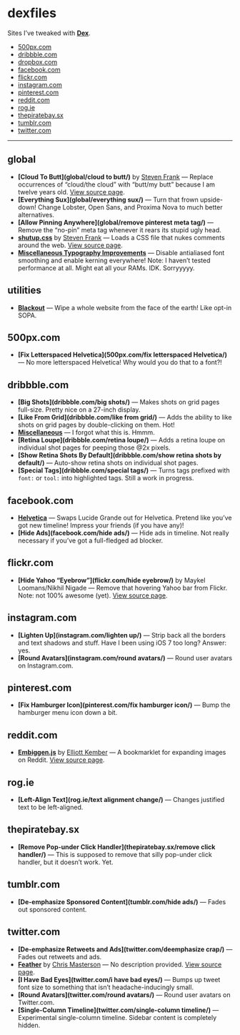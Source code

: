 # dexfiles

Sites I’ve tweaked with **[Dex](https://github.com/meyer/dex)**.

- [500px.com](#500pxcom)
- [dribbble.com](#dribbblecom)
- [dropbox.com](#dropboxcom)
- [facebook.com](#facebookcom)
- [flickr.com](#flickrcom)
- [instagram.com](#instagramcom)
- [pinterest.com](#pinterestcom)
- [reddit.com](#redditcom)
- [rog.ie](#rogie)
- [thepiratebay.sx](#thepiratebaysx)
- [tumblr.com](#tumblrcom)
- [twitter.com](#twittercom)


---


## global

- **[Cloud To Butt](global/cloud to butt/)** by [Steven Frank](http://twitter.com/stevenf) — Replace occurrences of “cloud/the cloud” with “butt/my butt” because I am twelve years old. [View source page](https://github.com/panicsteve/cloud-to-butt).
- **[Everything Sux](global/everything sux/)** — Turn that frown upside-down! Change Lobster, Open Sans, and Proxima Nova to much better alternatives.
- **[Allow Pinning Anywhere](global/remove pinterest meta tag/)** — Remove the “no-pin” meta tag whenever it rears its stupid ugly head.
- **[shutup.css](global/shutup/)** by [Steven Frank](http://twitter.com/stevenf) — Loads a CSS file that nukes comments around the web. [View source page](http://stevenf.com/shutup-css).
- **[Miscellaneous Typography Improvements](global/typography/)** — Disable antialiased font smoothing and enable kerning everywhere! Note: I haven’t tested performance at all. Might eat all your RAMs. IDK. Sorryyyyy.

## utilities

- **[Blackout](utilities/blackout/)** — Wipe a whole website from the face of the earth! Like opt-in SOPA.

## 500px.com

- **[Fix Letterspaced Helvetica](500px.com/fix letterspaced Helvetica/)** — No more letterspaced Helvetica! Why would you do that to a font?!

## dribbble.com

- **[Big Shots](dribbble.com/big shots/)** — Makes shots on grid pages full-size. Pretty nice on a 27-inch display.
- **[Like From Grid](dribbble.com/like from grid/)** — Adds the ability to like shots on grid pages by double-clicking on them. Hot!
- **[Miscellaneous](dribbble.com/miscellaneous/)** — I forgot what this is. Hmmm.
- **[Retina Loupe](dribbble.com/retina loupe/)** — Adds a retina loupe on individual shot pages for peeping those @2x pixels.
- **[Show Retina Shots By Default](dribbble.com/show retina shots by default/)** — Auto-show retina shots on individual shot pages.
- **[Special Tags](dribbble.com/special tags/)** — Turns tags prefixed with `font:` or `tool:` into highlighted tags. Still a work in progress.

## facebook.com

- **[Helvetica](facebook.com/helvetica/)** — Swaps Lucide Grande out for Helvetica. Pretend like you’ve got new timeline! Impress your friends (if you have any)!
- **[Hide Ads](facebook.com/hide ads/)** — Hide ads in timeline. Not really necessary if you’ve got a full-fledged ad blocker.

## flickr.com

- **[Hide Yahoo “Eyebrow”](flickr.com/hide eyebrow/)** by Maykel Loomans/Nikhil Nigade — Remove that hovering Yahoo bar from Flickr. Note: not 100% awesome (yet). [View source page](https://gist.github.com/dezinezync/6173068).

## instagram.com

- **[Lighten Up](instagram.com/lighten up/)** — Strip back all the borders and text shadows and stuff. Have I been using iOS 7 too long? Answer: yes.
- **[Round Avatars](instagram.com/round avatars/)** — Round user avatars on Instagram.com.

## pinterest.com

- **[Fix Hamburger Icon](pinterest.com/fix hamburger icon/)** — Bump the hamburger menu icon down a bit.

## reddit.com

- **[Embiggen.js](reddit.com/embiggen/)** by [Elliott Kember](http://twitter.com/elliottkember) — A bookmarklet for expanding images on Reddit. [View source page](https://gist.github.com/elliottkember/6121258).

## rog.ie

- **[Left-Align Text](rog.ie/text alignment change/)** — Changes justified text to be left-aligned.

## thepiratebay.sx

- **[Remove Pop-under Click Handler](thepiratebay.sx/remove click handler/)** — This is supposed to remove that silly pop-under click handler, but it doesn’t work. Yet.

## tumblr.com

- **[De-emphasize Sponsored Content](tumblr.com/hide ads/)** — Fades out sponsored content.

## twitter.com

- **[De-emphasize Retweets and Ads](twitter.com/deemphasize crap/)** — Fades out retweets and ads.
- **[Feather](twitter.com/feather/)** by [Chris Masterson](http://twitter.com/chrismasterson) — No description provided. [View source page](http://chrismasterson.me/feather/).
- **[I Have Bad Eyes](twitter.com/i have bad eyes/)** — Bumps up tweet font size to something that isn’t headache-inducingly small.
- **[Round Avatars](twitter.com/round avatars/)** — Round user avatars on Twitter.com.
- **[Single-Column Timeline](twitter.com/single-column timeline/)** — Experimental single-column timeline. Sidebar content is completely hidden.

